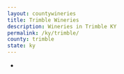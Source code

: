 ```yaml
---
layout: countywineries
title: Trimble Wineries
description: Wineries in Trimble KY
permalink: /ky/trimble/
county: trimble
state: ky
---
```

-
